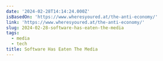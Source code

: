 ```yaml
---
date: '2024-02-28T14:14:24.000Z'
isBasedOn: 'https://www.wheresyoured.at/the-anti-economy/'
link: 'https://www.wheresyoured.at/the-anti-economy/'
slug: 2024-02-28-software-has-eaten-the-media
tags:
  - media
  - tech
title: Software Has Eaten The Media
---
```


